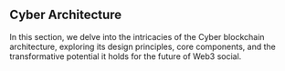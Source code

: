 ## Cyber Architecture

In this section, we delve into the intricacies of the Cyber blockchain architecture, exploring its design principles, core components, and the transformative potential it holds for the future of Web3 social.
